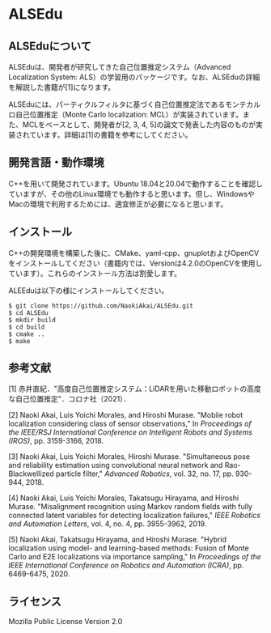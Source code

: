 # ALSEdu

## ALSEduについて

ALSEduは、開発者が研究してきた自己位置推定システム（Advanced Localization System: ALS）の学習用のパッケージです。なお、ALSEduの詳細を解説した書籍が[1]になります。

ALSEduには、パーティクルフィルタに基づく自己位置推定法であるモンテカルロ自己位置推定（Monte Carlo localization: MCL）が実装されています。また、MCLをベースとして、開発者が[2, 3, 4, 5]の論文で発表した内容のものが実装されています。詳細は[1]の書籍を参考にしてください。



## 開発言語・動作環境

C++を用いて開発されています。Ubuntu 18.04と20.04で動作することを確認していますが、その他のLinux環境でも動作すると思います。但し、WindowsやMacの環境で利用するためには、適宜修正が必要になると思います。



## インストール

C++の開発環境を構築した後に、CMake、yaml-cpp、gnuplotおよびOpenCVをインストールしてください（書籍内では、Versionは4.2.0のOpenCVを使用しています）。これらのインストール方法は割愛します。

ALEEduは以下の様にインストールしてください。

~~~
$ git clone https://github.com/NaokiAkai/ALSEdu.git
$ cd ALSEdu
$ mkdir build
$ cd build
$ cmake ..
$ make
~~~



## 参考文献

[1] 赤井直紀．"高度自己位置推定システム：LiDARを用いた移動ロボットの高度な自己位置推定"．コロナ社（2021）．

[2] Naoki Akai, Luis Yoichi Morales, and Hiroshi Murase. "Mobile robot localization considering class of sensor observations," In *Proceedings of the IEEE/RSJ International Conference on Intelligent Robots and Systems (IROS)*, pp. 3159-3166, 2018. 

[3] Naoki Akai, Luis Yoichi Morales, Hiroshi Murase. "Simultaneous pose and reliability estimation using convolutional neural network and Rao-Blackwellized particle filter," *Advanced Robotics*, vol. 32, no. 17, pp. 930-944, 2018. 

[4] Naoki Akai, Luis Yoichi Morales, Takatsugu Hirayama, and Hiroshi Murase. "Misalignment recognition using Markov random fields with fully connected latent variables for detecting localization failures," *IEEE Robotics and Automation Letters*, vol. 4, no. 4, pp. 3955-3962, 2019.

[5] Naoki Akai, Takatsugu Hirayama, and Hiroshi Murase. "Hybrid localization using model- and learning-based methods: Fusion of Monte Carlo and E2E localizations via importance sampling," In *Proceedings of the IEEE International Conference on Robotics and Automation (ICRA)*, pp. 6469-6475, 2020.



## ライセンス

Mozilla Public License Version 2.0